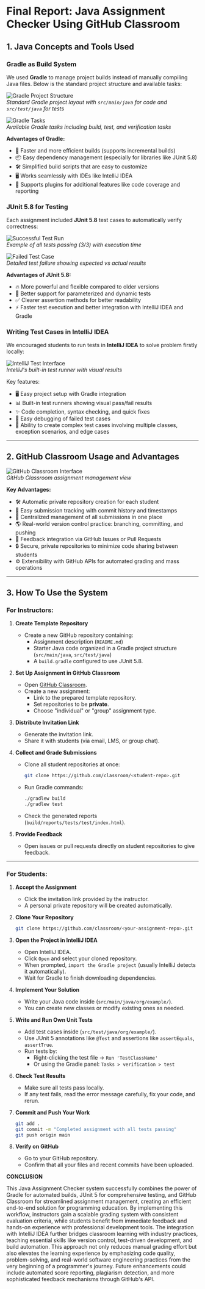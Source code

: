 # Final Report: Java Assignment Checker Using GitHub Classroom

## 1. Java Concepts and Tools Used

### Gradle as Build System
We used **Gradle** to manage project builds instead of manually compiling Java files. Below is the standard project structure and available tasks:

![Gradle Project Structure](./images/project-structure.png)  
*Standard Gradle project layout with `src/main/java` for code and `src/test/java` for tests*

![Gradle Tasks](./images/gradle-tasks.png)  
*Available Gradle tasks including build, test, and verification tasks*

**Advantages of Gradle:**
- 🚀 Faster and more efficient builds (supports incremental builds)
- 📦 Easy dependency management (especially for libraries like JUnit 5.8)
- 🛠 Simplified build scripts that are easy to customize
- 🖥 Works seamlessly with IDEs like IntelliJ IDEA
- 🧩 Supports plugins for additional features like code coverage and reporting

### JUnit 5.8 for Testing
Each assignment included **JUnit 5.8** test cases to automatically verify correctness:

![Successful Test Run](./images/tests-passed.png)  
*Example of all tests passing (3/3) with execution time*

![Failed Test Case](./images/tests-failed.png)  
*Detailed test failure showing expected vs actual results*

**Advantages of JUnit 5.8:**
- 🔥 More powerful and flexible compared to older versions
- 🔄 Better support for parameterized and dynamic tests
- ✅ Clearer assertion methods for better readability
- ⚡ Faster test execution and better integration with IntelliJ IDEA and Gradle

### Writing Test Cases in IntelliJ IDEA
We encouraged students to run tests in **IntelliJ IDEA** to solve problem firstly locally:

![IntelliJ Test Interface](./images/intellij-test-interface.png)  
*IntelliJ's built-in test runner with visual results*

Key features:
- 🖥 Easy project setup with Gradle integration
- 📊 Built-in test runners showing visual pass/fail results
- ✨ Code completion, syntax checking, and quick fixes
- 🐞 Easy debugging of failed test cases
- 🎯 Ability to create complex test cases involving multiple classes, exception scenarios, and edge cases

---

## 2. GitHub Classroom Usage and Advantages

![GitHub Classroom Interface](./images/classroom-interface.png)  
*GitHub Classroom assignment management view*

**Key Advantages:**
- 🛠 Automatic private repository creation for each student
- 📑 Easy submission tracking with commit history and timestamps
- 📂 Centralized management of all submissions in one place
- 🌎 Real-world version control practice: branching, committing, and pushing
- 💬 Feedback integration via GitHub Issues or Pull Requests
- 🔒 Secure, private repositories to minimize code sharing between students
- ⚙️ Extensibility with GitHub APIs for automated grading and mass operations

---

## 3. How To Use the System

### For Instructors:

1. **Create Template Repository**
    - Create a new GitHub repository containing:
        - Assignment description (`README.md`)
        - Starter Java code organized in a Gradle project structure (`src/main/java`, `src/test/java`)
        - A `build.gradle` configured to use JUnit 5.8.

2. **Set Up Assignment in GitHub Classroom**
    - Open [GitHub Classroom](https://classroom.github.com/).
    - Create a new assignment:
        - Link to the prepared template repository.
        - Set repositories to be **private**.
        - Choose "individual" or "group" assignment type.

3. **Distribute Invitation Link**
    - Generate the invitation link.
    - Share it with students (via email, LMS, or group chat).

4. **Collect and Grade Submissions**
    - Clone all student repositories at once:
      ```bash
      git clone https://github.com/classroom/<student-repo>.git
      ```
    - Run Gradle commands:
      ```bash
      ./gradlew build
      ./gradlew test
      ```
    - Check the generated reports (`build/reports/tests/test/index.html`).

5. **Provide Feedback**
    - Open issues or pull requests directly on student repositories to give feedback.

---

### For Students:

1. **Accept the Assignment**
    - Click the invitation link provided by the instructor.
    - A personal private repository will be created automatically.

2. **Clone Your Repository**
   ```bash
   git clone https://github.com/classroom/<your-assignment-repo>.git
3. **Open the Project in IntelliJ IDEA**
   - Open IntelliJ IDEA.
   - Click `Open` and select your cloned repository.
   - When prompted, `import the Gradle project` (usually IntelliJ detects it automatically).
   - Wait for Gradle to finish downloading dependencies.
4. **Implement Your Solution**
   - Write your Java code inside (`src/main/java/org/example/`).
   - You can create new classes or modify existing ones as needed.
5. **Write and Run Own Unit Tests**
   - Add test cases inside (`src/test/java/org/example/`).
   - Use JUnit 5 annotations like `@Test` and assertions like `assertEquals`, `assertTrue`.
   - Run tests by:
     - Right-clicking the test file → `Run 'TestClassName'`
     - Or using the Gradle panel: `Tasks > verification > test`
6. **Check Test Results**
   - Make sure all tests pass locally.
   - If any test fails, read the error message carefully, fix your code, and rerun.
7. **Commit and Push Your Work**
   ```bash
   git add .
   git commit -m "Completed assignment with all tests passing"
   git push origin main
8. **Verify on GitHub**
   - Go to your GitHub repository.
   - Confirm that all your files and recent commits have been uploaded.

**CONCLUSION**

   This Java Assignment Checker system successfully combines the power of Gradle for automated builds, JUnit 5 for comprehensive testing, and GitHub Classroom for streamlined assignment management, creating an efficient end-to-end solution for programming education. By implementing this workflow, instructors gain a scalable grading system with consistent evaluation criteria, while students benefit from immediate feedback and hands-on experience with professional development tools. The integration with IntelliJ IDEA further bridges classroom learning with industry practices, teaching essential skills like version control, test-driven development, and build automation. This approach not only reduces manual grading effort but also elevates the learning experience by emphasizing code quality, problem-solving, and real-world software engineering practices from the very beginning of a programmer's journey. Future enhancements could include automated score reporting, plagiarism detection, and more sophisticated feedback mechanisms through GitHub's API.


